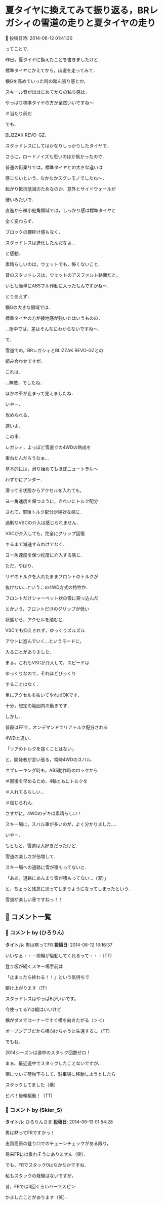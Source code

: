 # 夏タイヤに換えてみて振り返る，BRレガシィの雪道の走りと夏タイヤの走り

📅 投稿日時: 2014-06-12 01:41:20

ってことで．


昨日，夏タイヤに換えたことを書きましたけど．





標準タイヤにかえてから，山道を走ってみて．


横Gを高めていった時の踏ん張り感とか，


スキール音が出はじめてからの粘り感は，


やっぱり標準タイヤの方が全然いいですね～


＃当たり前だ





でも．


BLIZZAK REVO-GZ．


スタッドレスにしてはかなりしっかりしたタイヤで．


さらに，ロードノイズも思いのほか低かったので．


普通の街乗りでは，標準タイヤとの大きな違いは


感じないという，なかなかスグレモノでしたね～．


転がり抵抗低減のためなのか．意外とサイドウォールが


硬いみたいで．


直進から微小舵角領域では，しっかり感は標準タイヤと


全く変わらず．


ブロックの腰砕け感もなく．


スタッドレスは進化したんだなぁ…


と感動．





素晴らしいのは，ウェットでも，怖くないこと．


昔のスタッドレスは，ウェットのアスファルト路面だと，


いとも簡単にABSフル作動に入ったもんですがね～．





とりあえず．


横Gの大きな領域では．


標準タイヤの方が接地感が強いとはいうものの．


…街中では，差はそんなにわからないですね～．





で．


雪道での，BRレガシィとBLIZZAK REVO-GZとの


組み合わせですが．


これは．


…無敵，でしたね．


ほかの車が止まって見えましたね．





いやー．


攻められる．


速いよ．


この車．


レガシィ，よっぽど雪道での4WDの熟成を


重ねたんだろうなぁ…


基本的には，滑り始めてもほぼニュートラル～


わずかにアンダー．


滑ってる状態からアクセルを入れても，


ヨー角速度を保つように，きれいにトルク配分


されて，前後トルク配分が絶妙な感じ．


過剰なVSCの介入は感じられません．


VSCが介入しても，完全にグリップ回復


するまで減速するわけでなく．


ヨー角速度を保つ程度に介入する感じ．





ただ，やはり．


リヤのトルクを入れたままフロントのトルクが


抜けない…というこの4WD方式の特性か．


フロントだけシャーベット状の雪に突っ込んだ


とかいう，フロントだけのグリップが低い


状態から，アクセルを踏むと．


VSCでも抑えきれず，ゆっくりズルズル


アウトに進んでいく…というモードに，


入ることがありました．


まぁ，これもVSCが介入して，スピードは


ゆっくりなので，それほどびっくり


することはなく．


単にアクセルを抜いてやればOKです．


十分，想定の範囲内の動きです．





しかし．


普段はFFで，オンデマンドでリアトルク配分される


4WDと違い．


「リアのトルクを抜くことはない」


と，開発者が言い張る，常時4WDのスバル．


＃ブレーキング時も，ABS動作時のロックから


＃回復を早めるため，4輪ともにトルクを


＃入れてるらしい…


＃信じられん．


さすがに，4WDのデキは素晴らしい！


スキー場に，スバル車が多いのが，よく分かりました…．





いやー．


もともと，雪道は大好きだったけど．


雪道の楽しさが倍増して．


スキー場への道路に雪が積もってないと．


「ああ，道路にあんまり雪が積もってない…（涙）」


と，ちょっと残念に思ってしまうようになってしまったという．


雪道が楽しい車ですねっ！！

## 💬 コメント一覧

### 💬 コメント by (ひろりん)
**タイトル**: 男は黙ってFR
**投稿日**: 2014-06-12 16:16:37

いいなぁ・・・前輪が駆動してくれるって・・・（TT)

登り坂が続くスキー場手前は

「止まったら終わる！！」という気持ちで

駆け上がります（汗）

スタッドレスはやっぱBがいいです。

今使ってるYは縦はいいけど

横がダメでコーナーですぐ横を向きたがる（＞＜）

オープンデフだから横向けちゃうと失速するし（TT)

でもね、

2014シーズンは道中のスタック回数ゼロ！

まぁ、最近道中でスタックしたことないですが、

宿について荷物下ろして、駐車場に移動しようとしたら

スタックしてました（爆）

ビバ！後輪駆動！（TT)

### 💬 コメント by (Skier_S)
**タイトル**: ひろりんさま
**投稿日**: 2014-06-13 01:54:28

男は黙ってFRですかっ！

志賀高原の登り口でのチェーンチェックがある限り，

将来FRには乗れそうにありません（笑）．



でも，FRでスタック0はなかなかですね．

私もスタックの経験はないですが，

昔，FRでは3回くらいハーフスピン

かましたことがあります（笑）．

